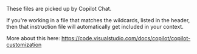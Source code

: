 These files are picked up by Copilot Chat. 

If you're working in a file that matches the wildcards, listed in the header, then that instruction file will automatically 
get included in your context.

More about this here: https://code.visualstudio.com/docs/copilot/copilot-customization
